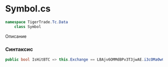 
# Symbol.cs
```csharp
namespace TigerTrade.Tc.Data  
    class Symbol
```

Описание

### Синтаксис
```csharp
public bool IsHitBTC => this.Exchange == LBAjv6OMMdBPv3T3jwAE.i3cOMa0wC0I(-1896328512 ^ -1896292388);{ get; }
```
